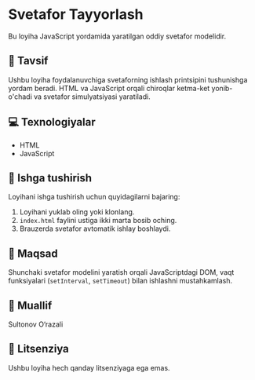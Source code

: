 # Svetafor Tayyorlash

Bu loyiha JavaScript yordamida yaratilgan oddiy svetafor modelidir.

## 🧾 Tavsif

Ushbu loyiha foydalanuvchiga svetaforning ishlash printsipini tushunishga yordam beradi. HTML va JavaScript orqali chiroqlar ketma-ket yonib-o'chadi va svetafor simulyatsiyasi yaratiladi.

## 💻 Texnologiyalar

- HTML  
- JavaScript  

## 🚀 Ishga tushirish

Loyihani ishga tushirish uchun quyidagilarni bajaring:

1. Loyihani yuklab oling yoki klonlang.
2. `index.html` faylini ustiga ikki marta bosib oching.
3. Brauzerda svetafor avtomatik ishlay boshlaydi.


## 🔎 Maqsad

Shunchaki svetafor modelini yaratish orqali JavaScriptdagi DOM, vaqt funksiyalari (`setInterval`, `setTimeout`) bilan ishlashni mustahkamlash.

## 👤 Muallif

Sultonov O‘razali

## 📄 Litsenziya

Ushbu loyiha hech qanday litsenziyaga ega emas.
